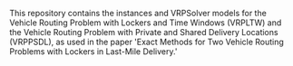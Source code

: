 This repository contains the instances and VRPSolver models for the Vehicle Routing Problem with Lockers and Time Windows (VRPLTW) and the Vehicle Routing Problem with Private and Shared Delivery Locations (VRPPSDL), as used in the paper 'Exact Methods for Two Vehicle Routing Problems with Lockers in Last-Mile Delivery.'
